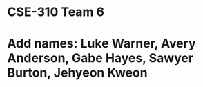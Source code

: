 # CSE-310 Team 6
# 
# Add names: Luke Warner, Avery Anderson, Gabe Hayes, Sawyer Burton, Jehyeon Kweon
